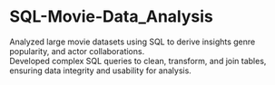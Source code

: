 # SQL-Movie-Data_Analysis
Analyzed large movie datasets using SQL to derive insights  genre popularity, and actor collaborations.  
Developed complex SQL queries to clean, transform, and join tables, ensuring data integrity and usability for analysis. 
